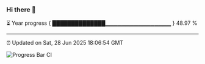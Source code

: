 ### Hi there 👋

⏳ Year progress { ██████████████▁▁▁▁▁▁▁▁▁▁▁▁▁▁▁▁ } 48.97 %

---

⏰ Updated on Sat, 28 Jun 2025 18:06:54 GMT

![Progress Bar CI](https://github.com/liununu/liununu/workflows/Progress%20Bar%20CI/badge.svg)
